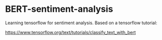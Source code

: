 # BERT-sentiment-analysis

Learning tensorflow for sentiment analysis. Based on a tensorflow tutorial:

https://www.tensorflow.org/text/tutorials/classify_text_with_bert
